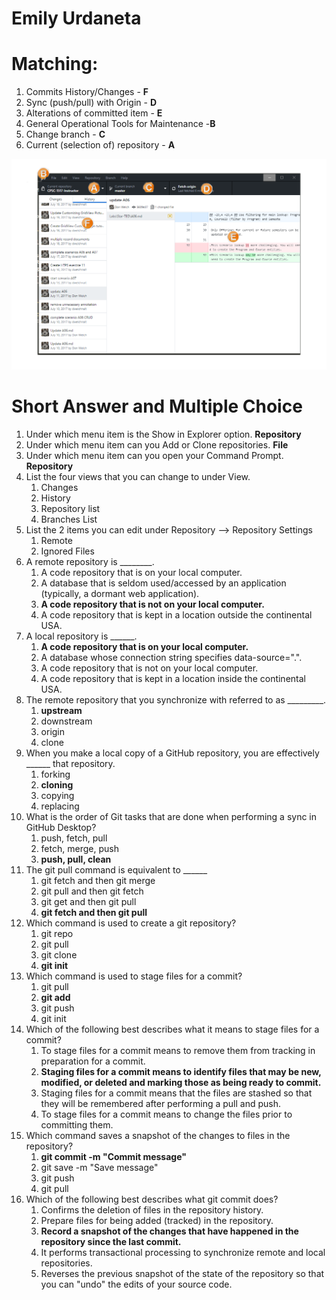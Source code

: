 # Emily Urdaneta

# Matching:
1. Commits History/Changes - **F**
2. Sync (push/pull) with Origin - **D**
3. Alterations of committed item - **E**
4. General Operational Tools for Maintenance -**B**
5. Change branch - **C**
6. Current (selection of) repository - **A**

![ ](dvcs-exercise.png)

# Short Answer and Multiple Choice
1. Under which menu item is the Show in Explorer option. **Repository**
2. Under which menu item can you Add or Clone repositories. **File**
3. Under which menu item can you open your Command Prompt. **Repository**
4. List the four views that you can change to under View.
   1. Changes
   2. History
   3. Repository list
   4. Branches List
5. List the 2 items you can edit under Repository --> Repository Settings
   1. Remote
   2. Ignored Files
6. A remote repository is ________.
   1. A code repository that is on your local computer.
   2. A database that is seldom used/accessed by an application (typically, a dormant web application).
   3. **A code repository that is not on your local computer.**
   4. A code repository that is kept in a location outside the continental USA.
7. A local repository is ______.
   1. **A code repository that is on your local computer.**
   2. A database whose connection string specifies data-source=".".
   3. A code repository that is not on your local computer.
   4. A code repository that is kept in a location inside the continental USA.
8. The remote repository that you synchronize with referred to as _________.
   1. **upstream**
   2. downstream
   3. origin
   4. clone
9. When you make a local copy of a GitHub repository, you are effectively ______ that repository.
   1. forking
   2. **cloning**
   3. copying
   4. replacing
10. What is the order of Git tasks that are done when performing a sync in GitHub Desktop?
    1. push, fetch, pull
    2. fetch, merge, push
    3. **push, pull, clean**
11. The git pull command is equivalent to ______
    1. git fetch and then git merge
    2. git pull and then git fetch
    3. git get and then git pull
    4. **git fetch and then git pull**
12. Which command is used to create a git repository?
    1. git repo
    2. git pull
    3. git clone
    4. **git init**
13. Which command is used to stage files for a commit?
    1. git pull
    2. **git add**
    3. git push
    4. git init
14. Which of the following best describes what it means to stage files for a commit?
    1. To stage files for a commit means to remove them from tracking in preparation for a commit.
    2. **Staging files for a commit means to identify files that may be new, modified, or deleted and marking those as being ready to commit.**
    3. Staging files for a commit means that the files are stashed so that they will be remembered after performing a pull and push.
    4. To stage files for a commit means to change the files prior to committing them.
15. Which command saves a snapshot of the changes to files in the repository?
    1. **git commit -m "Commit message"**
    2. git save -m "Save message"
    3. git push
    4. git pull
16. Which of the following best describes what git commit does?
    1. Confirms the deletion of files in the repository history.
    2. Prepare files for being added (tracked) in the repository.
    3. **Record a snapshot of the changes that have happened in the repository since the last commit.**
    4. It performs transactional processing to synchronize remote and local repositories.
    5. Reverses the previous snapshot of the state of the repository so that you can "undo" the edits of your source code.

